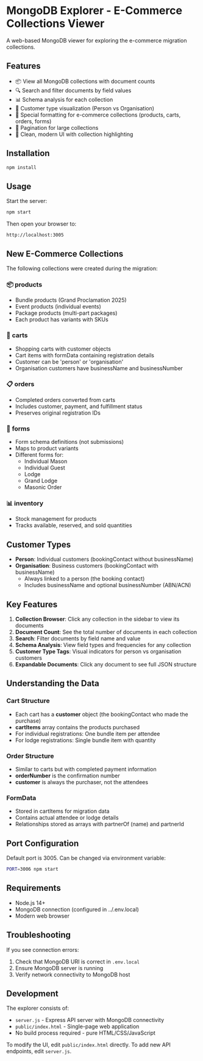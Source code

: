 # MongoDB Explorer - E-Commerce Collections Viewer

A web-based MongoDB viewer for exploring the e-commerce migration collections.

## Features

- 📦 View all MongoDB collections with document counts
- 🔍 Search and filter documents by field values
- 📊 Schema analysis for each collection
- 🏢 Customer type visualization (Person vs Organisation)
- 📝 Special formatting for e-commerce collections (products, carts, orders, forms)
- 📄 Pagination for large collections
- 🎨 Clean, modern UI with collection highlighting

## Installation

```bash
npm install
```

## Usage

Start the server:
```bash
npm start
```

Then open your browser to:
```
http://localhost:3005
```

## New E-Commerce Collections

The following collections were created during the migration:

### 📦 **products**
- Bundle products (Grand Proclamation 2025)
- Event products (individual events)
- Package products (multi-part packages)
- Each product has variants with SKUs

### 🛒 **carts**
- Shopping carts with customer objects
- Cart items with formData containing registration details
- Customer can be 'person' or 'organisation'
- Organisation customers have businessName and businessNumber

### 📋 **orders**
- Completed orders converted from carts
- Includes customer, payment, and fulfillment status
- Preserves original registration IDs

### 📝 **forms**
- Form schema definitions (not submissions)
- Maps to product variants
- Different forms for:
  - Individual Mason
  - Individual Guest
  - Lodge
  - Grand Lodge
  - Masonic Order

### 📊 **inventory**
- Stock management for products
- Tracks available, reserved, and sold quantities

## Customer Types

- **Person**: Individual customers (bookingContact without businessName)
- **Organisation**: Business customers (bookingContact with businessName)
  - Always linked to a person (the booking contact)
  - Includes businessName and optional businessNumber (ABN/ACN)

## Key Features

1. **Collection Browser**: Click any collection in the sidebar to view its documents
2. **Document Count**: See the total number of documents in each collection
3. **Search**: Filter documents by field name and value
4. **Schema Analysis**: View field types and frequencies for any collection
5. **Customer Type Tags**: Visual indicators for person vs organisation customers
6. **Expandable Documents**: Click any document to see full JSON structure

## Understanding the Data

### Cart Structure
- Each cart has a **customer** object (the bookingContact who made the purchase)
- **cartItems** array contains the products purchased
- For individual registrations: One bundle item per attendee
- For lodge registrations: Single bundle item with quantity

### Order Structure
- Similar to carts but with completed payment information
- **orderNumber** is the confirmation number
- **customer** is always the purchaser, not the attendees

### FormData
- Stored in cartItems for migration data
- Contains actual attendee or lodge details
- Relationships stored as arrays with partnerOf (name) and partnerId

## Port Configuration

Default port is 3005. Can be changed via environment variable:
```bash
PORT=3006 npm start
```

## Requirements

- Node.js 14+
- MongoDB connection (configured in ../.env.local)
- Modern web browser

## Troubleshooting

If you see connection errors:
1. Check that MongoDB URI is correct in `.env.local`
2. Ensure MongoDB server is running
3. Verify network connectivity to MongoDB host

## Development

The explorer consists of:
- `server.js` - Express API server with MongoDB connectivity
- `public/index.html` - Single-page web application
- No build process required - pure HTML/CSS/JavaScript

To modify the UI, edit `public/index.html` directly.
To add new API endpoints, edit `server.js`.